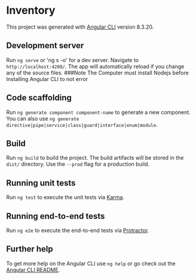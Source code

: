 # Inventory

This project was generated with [Angular CLI](https://github.com/angular/angular-cli) version 8.3.20.

## Development server

Run `ng serve` or 'ng s -o' for a dev server. Navigate to `http://localhost:4200/`. The app will automatically reload if you change any of the source files.
###Note The Computer must install Nodejs before Installing Angular CLI to not error

## Code scaffolding

Run `ng generate component component-name` to generate a new component. You can also use `ng generate directive|pipe|service|class|guard|interface|enum|module`.

## Build

Run `ng build` to build the project. The build artifacts will be stored in the `dist/` directory. Use the `--prod` flag for a production build.

## Running unit tests

Run `ng test` to execute the unit tests via [Karma](https://karma-runner.github.io).

## Running end-to-end tests

Run `ng e2e` to execute the end-to-end tests via [Protractor](http://www.protractortest.org/).

## Further help

To get more help on the Angular CLI use `ng help` or go check out the [Angular CLI README](https://github.com/angular/angular-cli/blob/master/README.md).
